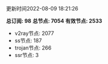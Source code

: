 更新时间2022-08-09 18:21:26

**总订阅: 98**
**总节点: 7054**
**有效节点: 2533**
- v2ray节点: 2077
- ss节点: 187
- trojan节点: 266
- ssr节点: 3
